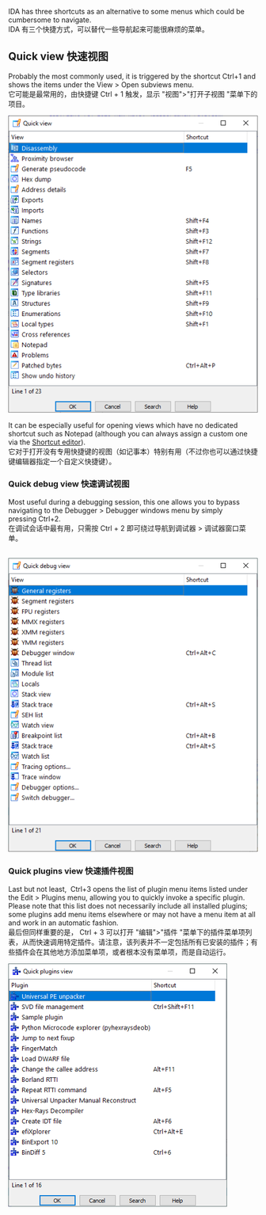 IDA has three shortcuts as an alternative to some menus which could be cumbersome to navigate.  
IDA 有三个快捷方式，可以替代一些导航起来可能很麻烦的菜单。

## Quick view 快速视图

Probably the most commonly used, it is triggered by the shortcut Ctrl+1 and shows the items under the View > Open subviews menu.  
它可能是最常用的，由快捷键 Ctrl + 1 触发，显示 "视图">"打开子视图 "菜单下的项目。

![](assets/2021/03/quickview1.png)

It can be especially useful for opening views which have no dedicated shortcut such as Notepad (although you can always assign a custom one via the [Shortcut editor](https://www.hex-rays.com/blog/igor-tip-of-the-week-02-ida-ui-actions-and-where-to-find-them/)).  
它对于打开没有专用快捷键的视图（如记事本）特别有用（不过你也可以通过快捷键编辑器指定一个自定义快捷键）。

### Quick debug view 快速调试视图

Most useful during a debugging session, this one allows you to bypass navigating to the Debugger > Debugger windows menu by simply pressing Ctrl+2.  
在调试会话中最有用，只需按 Ctrl + 2 即可绕过导航到调试器 > 调试器窗口菜单。

 ![](assets/2021/03/quickview2.png)

### Quick plugins view 快速插件视图

Last but not least,  Ctrl+3 opens the list of plugin menu items listed under the Edit > Plugins menu, allowing you to quickly invoke a specific plugin. Please note that this list does not necessarily include all installed plugins; some plugins add menu items elsewhere or may not have a menu item at all and work in an automatic fashion.  
最后但同样重要的是， Ctrl + 3 可以打开 "编辑">"插件 "菜单下的插件菜单项列表，从而快速调用特定插件。请注意，该列表并不一定包括所有已安装的插件；有些插件会在其他地方添加菜单项，或者根本没有菜单项，而是自动运行。

![](assets/2021/03/quickview3.png)